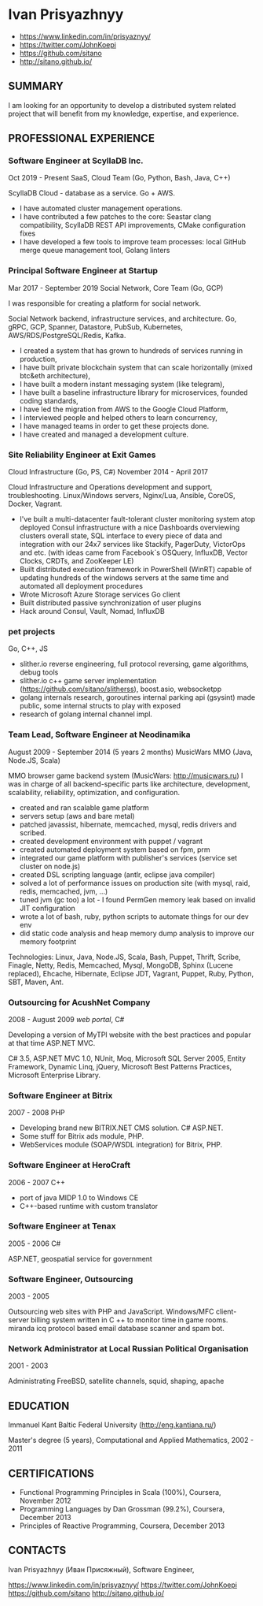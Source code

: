 # Ivan Prisyazhnyy

- https://www.linkedin.com/in/prisyaznyy/
- https://twitter.com/JohnKoepi
- https://github.com/sitano
- http://sitano.github.io/

## SUMMARY

I am looking for an opportunity to develop a distributed system related project
that will benefit from my knowledge, expertise, and experience.

## PROFESSIONAL EXPERIENCE

### Software Engineer at ScyllaDB Inc.

Oct 2019 - Present
SaaS, Cloud Team (Go, Python, Bash, Java, C++)

ScyllaDB Cloud - database as a service. Go + AWS.

- I have automated cluster management operations.
- I have contributed a few patches to the core: Seastar clang compatibility, ScyllaDB REST API improvements, CMake configuration fixes
- I have developed a few tools to improve team processes: local GitHub merge queue management tool, Golang linters 

### Principal Software Engineer at Startup

Mar 2017 - September 2019
Social Network, Core Team (Go, GCP)

I was responsible for creating a platform for social network.

Social Network backend, infrastructure services, and architecture.
Go, gRPC, GCP, Spanner, Datastore, PubSub, Kubernetes, AWS/RDS/PostgreSQL/Redis, Kafka.

- I created a system that has grown to hundreds of services running in production,
- I have built private blockchain system that can scale horizontally (mixed btc&eth architecture),
- I have built a modern instant messaging system (like telegram),
- I have built a baseline infrastructure library for microservices, founded coding standards,
- I have led the migration from AWS to the Google Cloud Platform,
- I interviewed people and helped others to learn concurrency,
- I have managed teams in order to get these projects done.
- I have created and managed a development culture.

### Site Reliability Engineer at Exit Games

Cloud Infrastructure (Go, PS, C#)
November 2014 - April 2017


Cloud Infrastructure and Operations development and support, troubleshooting.
Linux/Windows servers, Nginx/Lua, Ansible, CoreOS, Docker, Vagrant.

- I've built a multi-datacenter fault-tolerant cluster monitoring system atop
  deployed Consul infrastructure with a nice Dashboards overviewing clusters
  overall state, SQL interface to every piece of data and integration with our
  24x7 services like Stackify, PagerDuty, VictorOps and etc.
  (with ideas came from Facebook`s OSQuery, InfluxDB, Vector Clocks, CRDTs,
  and ZooKeeper LE)
- Built distributed execution framework in PowerShell (WinRT) capable of
  updating hundreds of the windows servers at the same time and automated
  all deployment procedures
- Wrote Microsoft Azure Storage services Go client
- Built distributed passive synchronization of user plugins
- Hack around Consul, Vault, Nomad, InfluxDB

### pet projects

Go, C++, JS

- slither.io reverse engineering, full protocol reversing, game algorithms, debug tools
- slither.io c++ game server implementation (https://github.com/sitano/slitherss),
  boost.asio, websocketpp
- golang internals research, goroutines internal parking api (gsysint) made
  public, some internal structs to play with exposed
- research of golang internal channel impl.

### Team Lead, Software Engineer at Neodinamika

August 2009 - September 2014 (5 years 2 months)
MusicWars MMO (Java, Node.JS, Scala)

MMO browser game backend system (MusicWars: http://musicwars.ru)
I was in charge of all backend-specific parts like architecture, development, scalability, reliability, optimization, and configuration.

- created and ran scalable game platform
- servers setup (aws and bare metal)
- patched javassist, hibernate, memcached, mysql, redis drivers and scribed.
- created development environment with puppet / vagrant
- created automated deployment system based on fpm, prm
- integrated our game platform with publisher's services (service set cluster on node.js)
- created DSL scripting language (antlr, eclipse java compiler)
- solved a lot of performance issues on production site (with mysql, raid, redis, memcached, jvm, ...)
- tuned jvm (gc too) a lot - I found PermGen memory leak based on invalid JIT configuration
- wrote a lot of bash, ruby, python scripts to automate things for our dev env
- did static code analysis and heap memory dump analysis to improve our memory footprint

Technologies: Linux, Java, Node.JS, Scala, Bash, Puppet, Thrift, Scribe, Finagle, Netty, Redis,
              Memcached, Mysql, MongoDB, Sphinx (Lucene replaced), Ehcache, Hibernate, Eclipse JDT,
              Vagrant, Puppet, Ruby, Python, SBT, Maven, Ant.

### Outsourcing for AcushNet Company

2008 - August 2009
_web portal_, C#

Developing a version of MyTPI website with the best practices and popular
at that time ASP.NET MVC.

C# 3.5, ASP.NET MVC 1.0, NUnit, Moq, Microsoft SQL Server 2005,
Entity Framework, Dynamic Linq, jQuery, Microsoft Best Patterns
Practices, Microsoft Enterprise Library.

### Software Engineer at Bitrix

2007 - 2008
PHP

- Developing brand new BITRIX.NET CMS solution. C# ASP.NET.
- Some stuff for Bitrix ads module, PHP.
- WebServices module (SOAP/WSDL integration) for Bitrix, PHP.

### Software Engineer at HeroCraft

2006 - 2007
C++

- port of java MIDP 1.0 to Windows CE
- C++-based runtime with custom translator

### Software Engineer at Tenax

2005 - 2006
C#

ASP.NET, geospatial service for government

### Software Engineer, Outsourcing

2003 - 2005

Outsourcing web sites with PHP and JavaScript.
Windows/MFC client-server billing system written in C ++
to monitor time in game rooms. miranda icq protocol
based email database scanner and spam bot.

### Network Administrator at Local Russian Political Organisation

2001 - 2003

Administrating FreeBSD, satellite channels, squid, shaping, apache

## EDUCATION

Immanuel Kant Baltic Federal University (http://eng.kantiana.ru/)

Master's degree (5 years), Computational and Applied Mathematics, 2002 - 2011

## CERTIFICATIONS

- Functional Programming Principles in Scala (100%), Coursera, November 2012
- Programming Languages by Dan Grossman (99.2%), Coursera, December 2013
- Principles of Reactive Programming, Coursera, December 2013

## CONTACTS

Ivan Prisyazhnyy (Иван Присяжный),
Software Engineer,

https://www.linkedin.com/in/prisyaznyy/
https://twitter.com/JohnKoepi
https://github.com/sitano
http://sitano.github.io/
